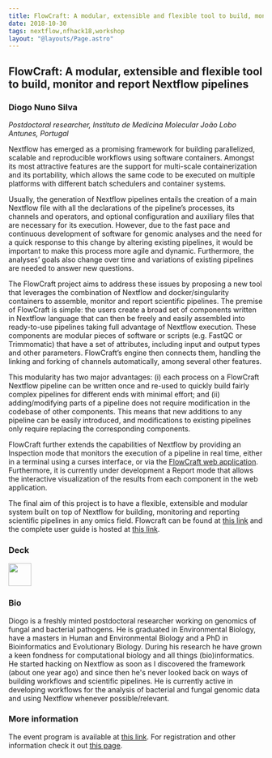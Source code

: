 ```yaml
---
title: FlowCraft: A modular, extensible and flexible tool to build, monitor and report Nextflow pipelines
date: 2018-10-30
tags: nextflow,nfhack18,workshop
layout: "@layouts/Page.astro"
---
```


## FlowCraft: A modular, extensible and flexible tool to build, monitor and report Nextflow pipelines

### Diogo Nuno Silva

*Postdoctoral researcher, Instituto de Medicina Molecular João Lobo Antunes, Portugal*

Nextflow has emerged as a promising framework for building parallelized, scalable and reproducible workflows using software containers. Amongst its most attractive features are the support for multi-scale containerization and its portability, which allows the same code to be executed on multiple platforms with different batch schedulers and container systems.

Usually, the generation of Nextflow pipelines entails the creation of a main Nextflow file with all the declarations of the pipeline’s processes, its channels and operators, and optional configuration and auxiliary files that are necessary for its execution. However, due to the fast pace and continuous development of software for genomic analyses and the need for a quick response to this change by altering existing pipelines, it would be important to make this process more agile and dynamic. Furthermore, the analyses’ goals also change over time and variations of existing pipelines are needed to answer new questions.

The FlowCraft project aims to address these issues by proposing a new tool that leverages the combination of Nextflow and docker/singularity containers to assemble, monitor and report scientific pipelines. The premise of FlowCraft is simple: the users create a broad set of components written in Nextflow language that can then be freely and easily assembled into ready-to-use pipelines taking full advantage of Nextflow execution. These components are modular pieces of software or scripts (e.g. FastQC or Trimmomatic) that have a set of attributes, including input and output types and other parameters. FlowCraft’s engine then connects them, handling the linking and forking of channels automatically, among several other features.

This modularity has two major advantages: (i) each process on a FlowCraft Nextflow pipeline can be written once and re-used to quickly build fairly complex pipelines for different ends with minimal effort; and (ii) adding/modifying parts of a pipeline does not require modification in the codebase of other components. This means that new additions to any pipeline can be easily introduced, and modifications to existing pipelines only require replacing the corresponding components.

FlowCraft further extends the capabilities of Nextflow by providing an Inspection mode that monitors the execution of a pipeline in real time, either in a terminal using a curses interface, or via the [FlowCraft web application](https://www.youtube.com/watch?v=liG1hlEcs5M). Furthermore, it is currently under development a Report mode that allows the interactive visualization of the results from each component in the web application.

The final aim of this project is to have a flexible, extensible and modular system built on top of Nextflow for building, monitoring and reporting scientific pipelines in any omics field. Flowcraft can be found at [this link](https://github.com/assemblerflow/flowcraft/) and the complete user guide is hosted at [this link](http://flowcraft.readthedocs.io/en/latest/).

### Deck

<a href='https://slides.com/diogosilva-1/nextflow-workshop-2018#/'><img src='/img/deck.png' width='45pt' /></a>


### Bio

Diogo is a freshly minted postdoctoral researcher working on genomics of fungal and bacterial pathogens. He is graduated in Environmental Biology, have a masters in Human and Environmental Biology and a PhD in Bioinformatics and Evolutionary Biology. During his research he have grown a keen fondness for computational biology and all things (bio)informatics. He started hacking on Nextflow as soon as I discovered the framework (about one year ago) and since then he's never looked back on ways of building workflows and scientific pipelines. He is currently active in developing workflows for the analysis of bacterial and fungal genomic data and using Nextflow whenever possible/relevant.


### More information

The event program is available at [this link](https://github.com/nextflow-io/nf-hack18/blob/master/schedule.md). For registration and other information check it out [this page](http://www.crg.eu/en/event/coursescrg-nextflow-reproducible-silico-genomics-0).
